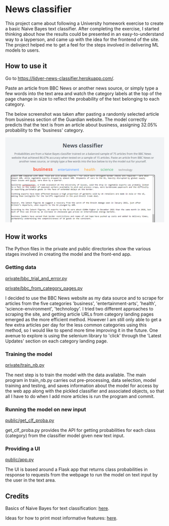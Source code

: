 # News classifier

This project came about following a University homework exercise to create a basic Naive Bayes text classifier. After completing the exercise, I started thinking about how the results could be presented in an easy-to-understand way to a layperson, and came up with the idea for the frontend of the site. The project helped me to get a feel for the steps involved in delivering ML models to users.

## How to use it

Go to https://ljdyer-news-classifier.herokuapp.com/.

Paste an article from BBC News or another news source, or simply type a few words into the text area and watch the category labels at the top of the page change in size to reflect the probability of the text belonging to each category.

The below screenshot was taken after pasting a randomly selected article from business section of the Guardian website. The model correctly predicts that the text is from an article about business, assigning 32.05% probability to the 'business' category.

<a href="https://ljdyer-news-classifier.herokuapp.com/"><img src="readme-img/news-classifier-screenshot.PNG"></img></a>

## How it works

The Python files in the private and public directories show the various stages involved in creating the model and the front-end app.

### Getting data

[private/bbc_trial_and_error.py](private/bbc_trial_and_error.py)

[private/bbc_from_category_pages.py](private/bbc_from_category_pages.py)

I decided to use the BBC News website as my data source and to scrape for articles from the five categories 'business', 'entertainment-arts', 'health', 'science-environment', 'technology'. I tried two different approaches to scraping the site, and getting article URLs from category landing pages emerged as the more efficient method. However I am still only able to get a few extra articles per day for the less common categories using this method, so I would like to spend more time improving it in the future. One avenue to explore is using the selenium library to 'click' through the 'Latest Updates' section on each category landing page.

### Training the model

[private/train_nb.py](private/train_nb.py)

The next step is to train the model with the data available. The main program in train_nb.py carries out pre-processing, data selection, model training and testing, and saves information about the model for access by the web app along with the pickled classifier and associated objects, so that all I have to do when I add more articles is run the program and commit.

### Running the model on new input

[public/get_clf_proba.py](public/get_clf_proba.py)

get_clf_proba.py provides the API for getting probabilities for each class (category) from the classifier model given new text input.

### Providing a UI

[public/app.py](public/app.py)

The UI is based around a Flask app that returns class probabilities in response to requests from the webpage to run the model on text input by the user in the text area.

## Credits

Basics of Naive Bayes for text classification: [here](https://medium.com/@eiki1212/natural-language-processing-naive-bayes-classification-in-python-e934365cf40c).

Ideas for how to print most informative features: [here](https://stackoverflow.com/questions/11116697/how-to-get-most-informative-features-for-scikit-learn-classifiers).
